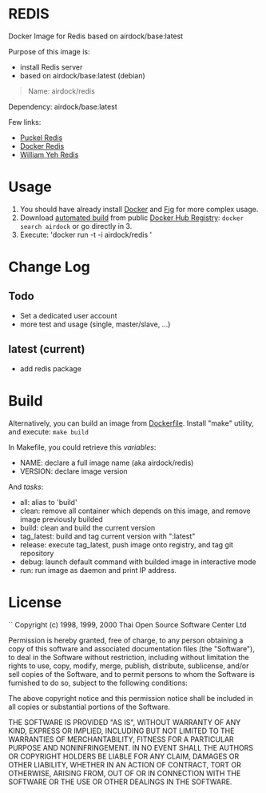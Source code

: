 # REDIS

Docker Image for Redis based on airdock/base:latest


Purpose of this image is:

- install Redis server
- based on airdock/base:latest (debian)


> Name: airdock/redis

Dependency: airdock/base:latest

Few links:

- [Puckel Redis](https://github.com/puckel/dockerfiles)
- [Docker Redis](https://github.com/dockerfile/redis)
- [William Yeh Redis](https://github.com/William-Yeh/docker-redis/blob/master/Dockerfile)


# Usage

1. You should have already install [Docker](https://www.docker.com/) and [Fig](http://www.fig.sh/) for more complex usage.
2. Download [automated build](https://registry.hub.docker.com/u/airdock/) from public [Docker Hub Registry](https://registry.hub.docker.com/):
`docker search airdock` or go directly in 3.
3. Execute:
	'docker run -t -i  airdock/redis '



# Change Log

## Todo

- Set a dedicated user account
- more test and usage (single, master/slave, ...)

## latest (current)

- add redis package


# Build

Alternatively, you can build an image from [Dockerfile](https://github.com/airdock-io/docker-nginx).
Install "make" utility, and execute: `make build`

In Makefile, you could retrieve this *variables*:

- NAME: declare a full image name (aka airdock/redis)
- VERSION: declare image version

And *tasks*:

- all: alias to 'build'
- clean: remove all container which depends on this image, and remove image previously builded
- build: clean and build the current version
- tag_latest: build and tag current version with ":latest"
- release: execute tag_latest, push image onto registry, and tag git repository
- debug: launch default command with builded image in interactive mode
- run: run image as daemon and print IP address.



# License

``
 Copyright (c) 1998, 1999, 2000 Thai Open Source Software Center Ltd

 Permission is hereby granted, free of charge, to any person obtaining
 a copy of this software and associated documentation files (the
 "Software"), to deal in the Software without restriction, including
 without limitation the rights to use, copy, modify, merge, publish,
 distribute, sublicense, and/or sell copies of the Software, and to
 permit persons to whom the Software is furnished to do so, subject to
 the following conditions:

 The above copyright notice and this permission notice shall be included
 in all copies or substantial portions of the Software.

 THE SOFTWARE IS PROVIDED "AS IS", WITHOUT WARRANTY OF ANY KIND,
 EXPRESS OR IMPLIED, INCLUDING BUT NOT LIMITED TO THE WARRANTIES OF
 MERCHANTABILITY, FITNESS FOR A PARTICULAR PURPOSE AND NONINFRINGEMENT.
 IN NO EVENT SHALL THE AUTHORS OR COPYRIGHT HOLDERS BE LIABLE FOR ANY
 CLAIM, DAMAGES OR OTHER LIABILITY, WHETHER IN AN ACTION OF CONTRACT,
 TORT OR OTHERWISE, ARISING FROM, OUT OF OR IN CONNECTION WITH THE
 SOFTWARE OR THE USE OR OTHER DEALINGS IN THE SOFTWARE.
```
